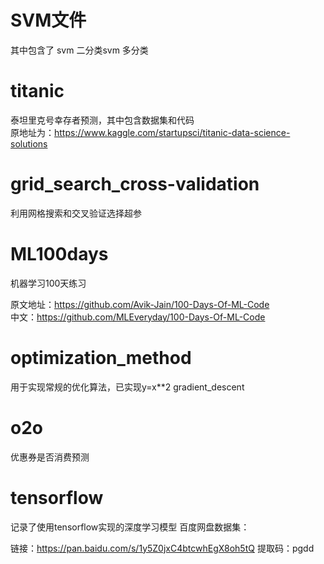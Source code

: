 # SVM文件
其中包含了 svm 二分类svm 多分类  
# titanic
泰坦里克号幸存者预测，其中包含数据集和代码  
原地址为：https://www.kaggle.com/startupsci/titanic-data-science-solutions  
# grid_search_cross-validation
利用网格搜索和交叉验证选择超参  
# ML100days
机器学习100天练习  

原文地址：https://github.com/Avik-Jain/100-Days-Of-ML-Code  
中文：https://github.com/MLEveryday/100-Days-Of-ML-Code  
# optimization_method
用于实现常规的优化算法，已实现y=x**2   gradient_descent  
# o2o
优惠券是否消费预测 

# tensorflow
记录了使用tensorflow实现的深度学习模型
百度网盘数据集：

链接：https://pan.baidu.com/s/1y5Z0jxC4btcwhEgX8oh5tQ 
提取码：pgdd 
